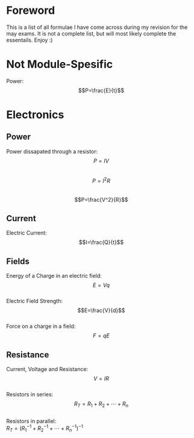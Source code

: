 # Foreword  
This is a list of all formulae I have come across during my revision for the may exams. It is not a complete list, but will most likely complete the essentails. Enjoy :)  
# Not Module-Spesific  
Power:  
$$P=\frac{E}{t}$$  
# Electronics  
## Power  
Power dissapated through a resistor:  
$$P=IV$$  
$$P=I^2R$$  
$$P=\frac{V^2}{R}$$  
## Current  
Electric Current:  
$$I=\frac{Q}{t}$$  
## Fields  
Energy of a Charge in an electric field:  
$$E=Vq$$  
Electric Field Strength:  
$$E=\frac{V}{d}$$  
Force on a charge in a field:  
$$F=qE$$  
## Resistance  
Current, Voltage and Resistance:  
$$V=IR$$  
Resistors in series:  
$$R_T=R_1+R_2+\cdots+R_n$$  
Resistors in parallel:  
$R_T=\left(R_1^{-1}+R_2^{-1}+\cdots+R_n^{-1}\right)^{-1}$  
